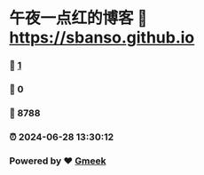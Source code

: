 # 午夜一点红的博客 :link: https://sbanso.github.io 
### :page_facing_up: [1](https://sbanso.github.io/tag.html) 
### :speech_balloon: 0 
### :hibiscus: 8788 
### :alarm_clock: 2024-06-28 13:30:12 
### Powered by :heart: [Gmeek](https://github.com/Meekdai/Gmeek)
